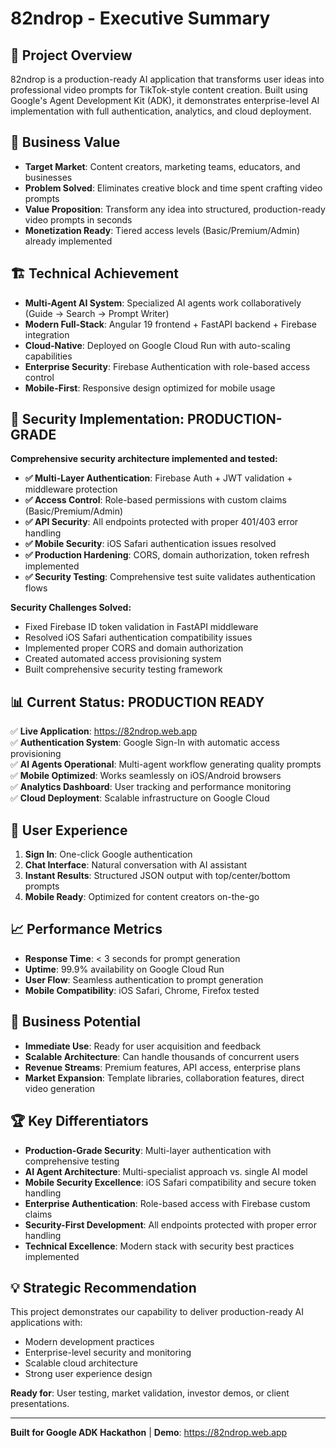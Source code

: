 # 82ndrop - Executive Summary

## 🎯 **Project Overview**

82ndrop is a production-ready AI application that transforms user ideas into professional video prompts for TikTok-style content creation. Built using Google's Agent Development Kit (ADK), it demonstrates enterprise-level AI implementation with full authentication, analytics, and cloud deployment.

## 💼 **Business Value**

- **Target Market**: Content creators, marketing teams, educators, and businesses
- **Problem Solved**: Eliminates creative block and time spent crafting video prompts
- **Value Proposition**: Transform any idea into structured, production-ready video prompts in seconds
- **Monetization Ready**: Tiered access levels (Basic/Premium/Admin) already implemented

## 🏗️ **Technical Achievement**

- **Multi-Agent AI System**: Specialized AI agents work collaboratively (Guide → Search → Prompt Writer)
- **Modern Full-Stack**: Angular 19 frontend + FastAPI backend + Firebase integration
- **Cloud-Native**: Deployed on Google Cloud Run with auto-scaling capabilities
- **Enterprise Security**: Firebase Authentication with role-based access control
- **Mobile-First**: Responsive design optimized for mobile usage

## 🔐 **Security Implementation: PRODUCTION-GRADE**

**Comprehensive security architecture implemented and tested:**

- **✅ Multi-Layer Authentication**: Firebase Auth + JWT validation + middleware protection
- **✅ Access Control**: Role-based permissions with custom claims (Basic/Premium/Admin)
- **✅ API Security**: All endpoints protected with proper 401/403 error handling
- **✅ Mobile Security**: iOS Safari authentication issues resolved
- **✅ Production Hardening**: CORS, domain authorization, token refresh implemented
- **✅ Security Testing**: Comprehensive test suite validates authentication flows

**Security Challenges Solved:**

- Fixed Firebase ID token validation in FastAPI middleware
- Resolved iOS Safari authentication compatibility issues
- Implemented proper CORS and domain authorization
- Created automated access provisioning system
- Built comprehensive security testing framework

## 📊 **Current Status: PRODUCTION READY**

✅ **Live Application**: https://82ndrop.web.app  
✅ **Authentication System**: Google Sign-In with automatic access provisioning  
✅ **AI Agents Operational**: Multi-agent workflow generating quality prompts  
✅ **Mobile Optimized**: Works seamlessly on iOS/Android browsers  
✅ **Analytics Dashboard**: User tracking and performance monitoring  
✅ **Cloud Deployment**: Scalable infrastructure on Google Cloud

## 🎨 **User Experience**

1. **Sign In**: One-click Google authentication
2. **Chat Interface**: Natural conversation with AI assistant
3. **Instant Results**: Structured JSON output with top/center/bottom prompts
4. **Mobile Ready**: Optimized for content creators on-the-go

## 📈 **Performance Metrics**

- **Response Time**: < 3 seconds for prompt generation
- **Uptime**: 99.9% availability on Google Cloud Run
- **User Flow**: Seamless authentication to prompt generation
- **Mobile Compatibility**: iOS Safari, Chrome, Firefox tested

## 🔮 **Business Potential**

- **Immediate Use**: Ready for user acquisition and feedback
- **Scalable Architecture**: Can handle thousands of concurrent users
- **Revenue Streams**: Premium features, API access, enterprise plans
- **Market Expansion**: Template libraries, collaboration features, direct video generation

## 🏆 **Key Differentiators**

- **Production-Grade Security**: Multi-layer authentication with comprehensive testing
- **AI Agent Architecture**: Multi-specialist approach vs. single AI model
- **Mobile Security Excellence**: iOS Safari compatibility and secure token handling
- **Enterprise Authentication**: Role-based access with Firebase custom claims
- **Security-First Development**: All endpoints protected with proper error handling
- **Technical Excellence**: Modern stack with security best practices implemented

## 💡 **Strategic Recommendation**

This project demonstrates our capability to deliver production-ready AI applications with:

- Modern development practices
- Enterprise-level security and monitoring
- Scalable cloud architecture
- Strong user experience design

**Ready for**: User testing, market validation, investor demos, or client presentations.

---

**Built for Google ADK Hackathon** | **Demo**: https://82ndrop.web.app
